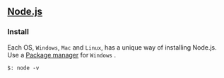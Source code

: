 ## [Node.js](https://nodejs.org/en/)

### Install

Each OS, `Windows`, `Mac` and `Linux`, has a unique way of installing Node.js.  
Use a [Package manager](../../Utility/PackageManager) for `Windows` .  

```
$: node -v
```
